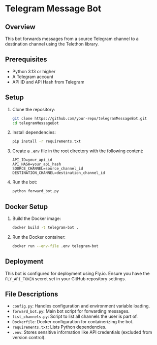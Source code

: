 # Telegram Message Bot

## Overview
This bot forwards messages from a source Telegram channel to a destination channel using the Telethon library.

## Prerequisites
- Python 3.13 or higher
- A Telegram account
- API ID and API Hash from Telegram

## Setup
1. Clone the repository:
   ```bash
   git clone https://github.com/your-repo/telegramMessageBot.git
   cd telegramMessageBot
   ```

2. Install dependencies:
   ```bash
   pip install -r requirements.txt
   ```

3. Create a `.env` file in the root directory with the following content:
   ```env
   API_ID=your_api_id
   API_HASH=your_api_hash
   SOURCE_CHANNEL=source_channel_id
   DESTINATION_CHANNEL=destination_channel_id
   ```

4. Run the bot:
   ```bash
   python forward_bot.py
   ```

## Docker Setup
1. Build the Docker image:
   ```bash
   docker build -t telegram-bot .
   ```

2. Run the Docker container:
   ```bash
   docker run --env-file .env telegram-bot
   ```

## Deployment
This bot is configured for deployment using Fly.io. Ensure you have the `FLY_API_TOKEN` secret set in your GitHub repository settings.

## File Descriptions
- `config.py`: Handles configuration and environment variable loading.
- `forward_bot.py`: Main bot script for forwarding messages.
- `list_channels.py`: Script to list all channels the user is part of.
- `Dockerfile`: Docker configuration for containerizing the bot.
- `requirements.txt`: Lists Python dependencies.
- `.env`: Stores sensitive information like API credentials (excluded from version control).